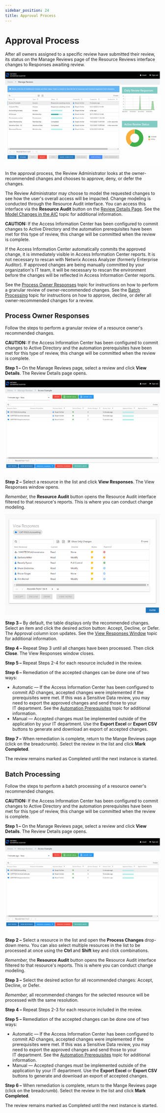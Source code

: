 ```yaml
---
sidebar_position: 24
title: Approval Process
---
```


# Approval Process

After all owners assigned to a specific review have submitted their review, its status on the Manage Reviews page of the Resource Reviews interface changes to Responses awaiting review.

![Manage Reviews page with responses awaiting review](../../../../../../static/Content/Resources/Images/Access/InformationCenter/ResourceReviews/InterfaceApproval.png "Manage Reviews page with responses awaiting review")

In the approval process, the Review Administrator looks at the owner-recommended changes and chooses to approve, deny, or defer the changes.

The Review Administrator may choose to model the requested changes to see how the user's overall access will be impacted. Change modeling is conducted through the Resource Audit interface. You can access this interface via the **Resource Audit** button on the [Review Details Page](Interface#Review's "Review Details Page"). See the [Model Changes in the AIC](../ResourceAudit/ChangeModeling/Model "Model Changes in the AIC") topic for additional information.

**CAUTION:**  If the Access Information Center has been configured to commit changes to Active Directory and the automation prerequisites have been met for this type of review, this change will be committed when the review is complete.

If the Access Information Center automatically commits the approved change, it is immediately visible in Access Information Center reports. It is not necessary to rescan with Netwrix Access Analyzer (formerly Enterprise Auditor). If approved changes are being manually committed by your organization's IT team, it will be necessary to rescan the environment before the changes will be reflected in Access Information Center reports.

See the [Process Owner Responses](#Process "Process Owner Responses") topic for instructions on how to perform a granular review of owner-recommended changes. See the [Batch Processing](#Batch "Batch Processing") topic for instructions on how to approve, decline, or defer all owner-recommended changes for a review.

## Process Owner Responses

Follow the steps to perform a granular review of a resource owner's recommended changes.

**CAUTION:**  If the Access Information Center has been configured to commit changes to Active Directory and the automation prerequisites have been met for this type of review, this change will be committed when the review is complete.

**Step 1 –** On the Manage Reviews page, select a review and click **View Details**. The Review Details page opens.

![Review Details page for reviews awaiting processing](../../../../../../static/Content/Resources/Images/Access/InformationCenter/ResourceReviews/ReviewDetailsProcess.png "Review Details page for reviews awaiting processing")

**Step 2 –** Select a resource in the list and click **View Responses**. The View Responses window opens.

*Remember,* the **Resource Audit** button opens the Resource Audit interface filtered to that resource's reports. This is where you can conduct change modeling.

![](../../../../../../static/Content/Resources/Images/Access/General/Window/ViewResponses.png)

**Step 3 –** By default, the table displays only the recommended changes. Select an item and click the desired action button: Accept, Decline, or Defer. The Approval column icon updates. See the [View Responses Window](Window/ViewResponses "View Responses Window") topic for additional information.

**Step 4 –** Repeat Step 3 until all changes have been processed. Then click **Close**. The View Responses window closes.

**Step 5 –** Repeat Steps 2-4 for each resource included in the review.

**Step 6 –** Remediation of the accepted changes can be done one of two ways:

* Automatic — If the Access Information Center has been configured to commit AD changes, accepted changes were implemented if the prerequisites were met. If this was a Sensitive Data review, you may need to export the approved changes and send those to your IT department. See the [Automation Prerequisites](Prerequisites#Automati "Automation Prerequisites") topic for additional information.
* Manual — Accepted changes must be implemented outside of the application by your IT department. Use the **Export Excel** or **Export CSV** buttons to generate and download an export of accepted changes.

**Step 7 –** When remediation is complete, return to the Mange Reviews page (click on the breadcrumb). Select the review in the list and click **Mark Completed**.

The review remains marked as Completed until the next instance is started.

## Batch Processing

Follow the steps to perform a batch processing of a resource owner's recommended changes.

**CAUTION:**  If the Access Information Center has been configured to commit changes to Active Directory and the automation prerequisites have been met for this type of review, this change will be committed when the review is complete.

**Step 1 –** On the Manage Reviews page, select a review and click **View Details**. The Review Details page opens.

![Review Details page for reviews awaiting processing](../../../../../../static/Content/Resources/Images/Access/InformationCenter/ResourceReviews/ReviewDetailsProcess.png "Review Details page for reviews awaiting processing")

**Step 2 –** Select a resource in the list and open the **Process Changes** drop-down menu. You can also select multiple resources in the list to be processed at once using the **Ctrl** and **Shift** key and click combinations.

*Remember,* the **Resource Audit** button opens the Resource Audit interface filtered to that resource's reports. This is where you can conduct change modeling.

**Step 3 –** Select the desired action for all recommended changes: Accept, Decline, or Defer.

*Remember,* all recommended changes for the selected resource will be processed with the same resolution.

**Step 4 –** Repeat Steps 2-3 for each resource included in the review.

**Step 5 –** Remediation of the accepted changes can be done one of two ways:

* Automatic — If the Access Information Center has been configured to commit AD changes, accepted changes were implemented if the prerequisites were met. If this was a Sensitive Data review, you may need to export the approved changes and send those to your IT department. See the [Automation Prerequisites](Prerequisites#Automati "Automation Prerequisites") topic for additional information.
* Manual — Accepted changes must be implemented outside of the application by your IT department. Use the **Export Excel** or **Export CSV** buttons to generate and download an export of accepted changes.

**Step 6 –** When remediation is complete, return to the Mange Reviews page (click on the breadcrumb). Select the review in the list and click **Mark Completed**.

The review remains marked as Completed until the next instance is started.